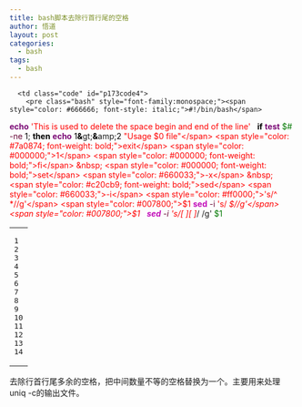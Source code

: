 ```yaml
---
title: bash脚本去除行首行尾的空格
author: 悟道
layout: post
categories:
  - bash
tags:
  - bash
---
```


<div class="wp_codebox">
  <table>
    <tr id="p1734">
      <td class="line_numbers">
        <pre>1
2
3
4
5
6
7
8
9
10
11
12
13
14
</pre>
      </td>
      
      <td class="code" id="p173code4">
        <pre class="bash" style="font-family:monospace;"><span style="color: #666666; font-style: italic;">#!/bin/bash</span>
<span style="color: #7a0874; font-weight: bold;">echo</span> <span style="color: #ff0000;">'This is used to delete the space begin and end of the line'</span>
&nbsp;
<span style="color: #000000; font-weight: bold;">if</span> <span style="color: #7a0874; font-weight: bold;">test</span> <span style="color: #007800;">$#</span> <span style="color: #660033;">-ne</span> <span style="color: #000000;">1</span>; <span style="color: #000000; font-weight: bold;">then</span>
        <span style="color: #7a0874; font-weight: bold;">echo</span> <span style="color: #000000;">1</span><span style="color: #000000; font-weight: bold;">&</span>gt;<span style="color: #000000; font-weight: bold;">&</span>amp;<span style="color: #000000;">2</span> <span style="color: #ff0000;">"Usage $0 file"</span>
        <span style="color: #7a0874; font-weight: bold;">exit</span> <span style="color: #000000;">1</span>
<span style="color: #000000; font-weight: bold;">fi</span>
&nbsp;
<span style="color: #000000; font-weight: bold;">set</span> <span style="color: #660033;">-x</span>
&nbsp;
<span style="color: #c20cb9; font-weight: bold;">sed</span> <span style="color: #660033;">-i</span> <span style="color: #ff0000;">'s/^ *//g'</span> <span style="color: #007800;">$1</span>
<span style="color: #c20cb9; font-weight: bold;">sed</span> <span style="color: #660033;">-i</span> <span style="color: #ff0000;">'s/ *$//g'</span> <span style="color: #007800;">$1</span>
&nbsp;
<span style="color: #c20cb9; font-weight: bold;">sed</span> <span style="color: #660033;">-i</span> <span style="color: #ff0000;">'s/[ ][ ]*/ /g'</span> <span style="color: #007800;">$1</span></pre>
      </td>
    </tr>
  </table>
</div>

去除行首行尾多余的空格，把中间数量不等的空格替换为一个。主要用来处理uniq -c的输出文件。
